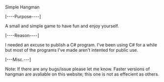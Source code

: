 Simple Hangman

[----Purpose----]

A small and simple game to have fun and enjoy yourself.

[----Reason----]

I needed an excuse to publish a C# program. I've been using C# for a while but most of the programs I've made aren't intented for public use.

[---Misc.---]

Note: If there are any bugs/issue please let me know. Faster versions of hangman are avaliable on this website; this one is not as effecient as others.
